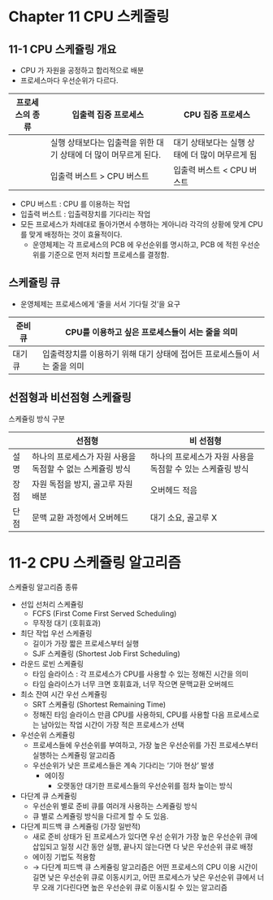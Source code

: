 # Chapter 11 CPU 스케줄링

## 11-1 CPU 스케쥴링 개요

- CPU 가 자원을 공정하고 합리적으로 배분
- 프로세스마다 우선순위가 다르다.

| 프로세스의 종류 | 입출력 집중 프로세스 | CPU 집중 프로세스 |
| --- | --- | --- |
|  | 실행 상태보다는 입출력을 위한 대기 상태에 더 많이 머무르게 된다. | 대기 상태보다는 실행 상태에 더 많이 머무르게 됨 |
|  | 입출력 버스트 > CPU 버스트 | 입출력 버스트 < CPU 버스트 |

- CPU 버스트 : CPU 를 이용하는 작업
- 입출력 버스트 : 입출력장치를 기다리는 작업
- 모든 프로세스가 차례대로 돌아가면서 수행하는 게아니라 각각의 상황에 맞게 CPU 를 맞게 배정하는 것이 효율적이다.
    - 운영체제는 각 프로세스의 PCB 에 우선순위를 명시하고, PCB 에 적힌 우선순위를 기준으로 먼저 처리할 프로세스를 결정함.

## 스케쥴링 큐

- 운영체제는 프로세스에게 ‘줄을 서서 기다릴 것’을 요구

| 준비 큐 | CPU를 이용하고 싶은 프로세스들이 서는 줄을 의미 |
| --- | --- |
| 대기 큐 | 입출력장치를 이용하기 위해 대기 상태에 접어든 프로세스들이 서는 줄을 의미  |

## 선점형과 비선점형 스케쥴링

스케쥴링 방식 구분

|  | 선점형 | 비 선점형 |
| --- | --- | --- |
| 설명 | 하나의 프로세스가 자원 사용을 독점할 수 없는 스케쥴링 방식 | 하나의 프로세스가 자원 사용을 독점할 수 있는 스케쥴링 방식 |
| 장점 | 자원 독점을 방지, 골고루 자원 배분 | 오버헤드 적음 |
| 단점 | 문맥 교환 과정에서 오버헤드 |  대기 소요, 골고루 X |

# 11-2 CPU 스케쥴링 알고리즘

스케쥴링 알고리즘 종류

- 선입 선처리 스케쥴링
    - FCFS  (First Come First Served Scheduling)
    - 무작정 대기 (호휘효과)
- 최단 작업 우선 스케쥴링
    - 길이가 가장 짧은 프로세스부터 실행
    - SJF 스케쥴링 (Shortest Job First Scheduling)
- 라운드 로빈 스케쥴링
    - 타임 슬라이스 : 각 프로세스가 CPU를 사용할 수 있는 정해진 시간을 의미
    - 타임 슬라이스가 너무 크면 호휘효과, 너무 작으면 문맥교환 오버헤드
- 최소 잔여 시간 우선 스케쥴링
    - SRT 스케쥴링 (Shortest Remaining Time)
    - 정해진 타임 슬라이스 만큼 CPU를 사용하되, CPU를 사용할 다음 프로세스로는 남아있는 작업 시간이 가장 적은 프로세스가 선택
- 우선순위 스케쥴링
    - 프로세스들에 우선순위를 부여하고, 가장 높은 우선순위를 가진 프로세스부터 실행하는 스케쥴링 알고리즘
    - 우선순위가 낮은 프로세스들은 계속 기다리는 ‘기아 현상’ 발생
        - 에이징
            - 오랫동안 대기한 프로세스들의 우선순위를 점차 높이는 방식
- 다단계 큐 스케쥴링
    - 우선순위 별로 준비 큐를 여러개 사용하는 스케쥴링 방식
    - 큐 별로 스케쥴링 방식을 다르게 할 수 도 있음.
- 다단계 피드백 큐 스케쥴링 (가장 일반적)
    - 새로 준비 상태가 된 프로세스가 있다면 우선 순위가 가장 높은 우선순위 큐에 삽입되고 일정 시간 동안 실행, 끝나지 않는다면 다 낮은 우선순위 큐로 배정
    - 에이징 기법도 적용함
    - → 다단계 피드백 큐 스케쥴링 알고리즘은 어떤 프로세스의 CPU 이용 시간이 길면 낮은 우선순위 큐로 이동시키고, 어떤 프로세스가 낮은 우선순위 큐에서 너무 오래 기다린다면 높은 우선순위 큐로 이동시킬 수 있는 알고리즘